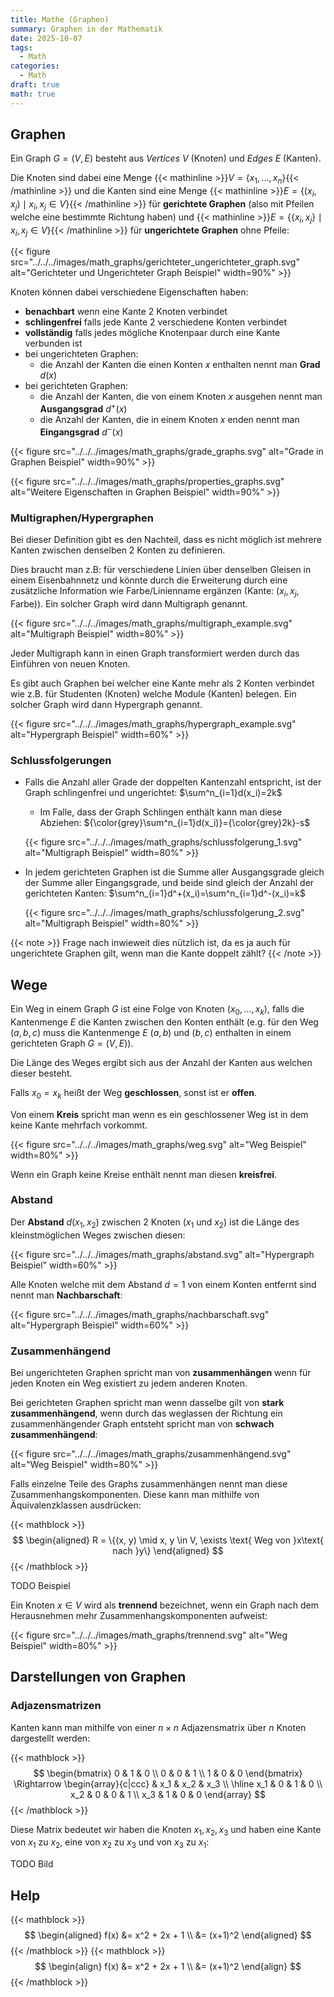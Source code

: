 ```yaml
---
title: Mathe (Graphen)
summary: Graphen in der Mathematik
date: 2025-10-07
tags:
  - Math
categories:
  - Math
draft: true
math: true
---
```


## Graphen

Ein Graph $G = (V, E)$ besteht aus *Vertices* $V$ (Knoten) und *Edges* $E$ (Kanten).

Die Knoten sind dabei eine Menge {{< mathinline >}}$V = \{x_1, \dots, x_n \}${{< /mathinline >}} und die Kanten sind eine Menge {{< mathinline >}}$E = \{(x_i, x_j) \mid x_i, x_j \in V \}${{< /mathinline >}} für **gerichtete Graphen** (also mit Pfeilen welche eine bestimmte Richtung haben) und {{< mathinline >}}$E = \big\{\{x_i, x_j\} \mid x_i, x_j \in V \big\}${{< /mathinline >}} für **ungerichtete Graphen** ohne Pfeile:

{{< figure src="../../../images/math_graphs/gerichteter_ungerichteter_graph.svg" alt="Gerichteter und Ungerichteter Graph Beispiel" width=90%" >}}

Knoten können dabei verschiedene Eigenschaften haben:

- **benachbart** wenn eine Kante 2 Knoten verbindet
- **schlingenfrei** falls jede Kante 2 verschiedene Konten verbindet
- **vollständig** falls jedes mögliche Knotenpaar durch eine Kante verbunden ist
- bei ungerichteten Graphen:
  - die Anzahl der Kanten die einen Konten $x$ enthalten nennt man **Grad** $d(x)$
- bei gerichteten Graphen:
  - die Anzahl der Kanten, die von einem Knoten $x$ ausgehen nennt man **Ausgangsgrad** $d^+(x)$
  - die Anzahl der Kanten, die in einem Knoten $x$ enden nennt man **Eingangsgrad** $d^-(x)$

{{< figure src="../../../images/math_graphs/grade_graphs.svg" alt="Grade in Graphen Beispiel" width=90%" >}}

{{< figure src="../../../images/math_graphs/properties_graphs.svg" alt="Weitere Eigenschaften in Graphen Beispiel" width=90%" >}}

### Multigraphen/Hypergraphen

Bei dieser Definition gibt es den Nachteil, dass es nicht möglich ist mehrere Kanten zwischen denselben 2 Konten zu definieren.

Dies braucht man z.B: für verschiedene Linien über denselben Gleisen in einem Eisenbahnnetz und könnte durch die Erweiterung durch eine zusätzliche Information wie Farbe/Linienname ergänzen (Kante: $(x_i, x_j, \text{Farbe})$).
Ein solcher Graph wird dann Multigraph genannt.

{{< figure src="../../../images/math_graphs/multigraph_example.svg" alt="Multigraph Beispiel" width=80%" >}}

Jeder Multigraph kann in einen Graph transformiert werden durch das Einführen von neuen Knoten.

Es gibt auch Graphen bei welcher eine Kante mehr als 2 Konten verbindet wie z.B. für Studenten (Knoten) welche Module (Kanten) belegen.
Ein solcher Graph wird dann Hypergraph genannt.

{{< figure src="../../../images/math_graphs/hypergraph_example.svg" alt="Hypergraph Beispiel" width=60%" >}}

### Schlussfolgerungen

- Falls die Anzahl aller Grade der doppelten Kantenzahl entspricht, ist der Graph schlingenfrei und ungerichtet: $\sum^n_{i=1}d(x_i)=2k$

  - Im Falle, dass der Graph Schlingen enthält kann man diese Abziehen: ${\color{grey}\sum^n_{i=1}d(x_i)}={\color{grey}2k}-s$

  {{< figure src="../../../images/math_graphs/schlussfolgerung_1.svg" alt="Multigraph Beispiel" width=80%" >}}

- In jedem gerichteten Graphen ist die Summe aller Ausgangsgrade gleich der Summe aller Eingangsgrade, und beide sind gleich der Anzahl der gerichteten Kanten: $\sum^n_{i=1}d^+(x_i)=\sum^n_{i=1}d^-(x_i)=k$

  {{< figure src="../../../images/math_graphs/schlussfolgerung_2.svg" alt="Multigraph Beispiel" width=80%" >}}
  
{{< note >}}
Frage nach inwieweit dies nützlich ist, da es ja auch für ungerichtete Graphen gilt, wenn man die Kante doppelt zählt?
{{< /note >}}

## Wege

Ein Weg in einem Graph $G$ ist eine Folge von Knoten $(x_0,  \dots, x_k)$, falls die Kantenmenge $E$ die Kanten zwischen den Konten enthält (e.g. für den Weg $(a, b, c)$ muss die Kantenmenge $E$ $(a,b)$ und $(b,c)$ enthalten in einem gerichteten Graph $G=(V,E)$).

Die Länge des Weges ergibt sich aus der Anzahl der Kanten aus welchen dieser besteht.

Falls $x_0 = x_k$ heißt der Weg **geschlossen**, sonst ist er **offen**.

Von einem **Kreis** spricht man wenn es ein geschlossener Weg ist in dem keine Kante mehrfach vorkommt.

{{< figure src="../../../images/math_graphs/weg.svg" alt="Weg Beispiel" width=80%" >}}

Wenn ein Graph keine Kreise enthält nennt man diesen **kreisfrei**.

### Abstand

Der **Abstand** $d(x_1, x_2)$ zwischen 2 Knoten ($x_1$ und $x_2$) ist die Länge des kleinstmöglichen Weges zwischen diesen:

{{< figure src="../../../images/math_graphs/abstand.svg" alt="Hypergraph Beispiel" width=60%" >}}

Alle Knoten welche mit dem Abstand $d = 1$ von einem Konten entfernt sind nennt man **Nachbarschaft**:

{{< figure src="../../../images/math_graphs/nachbarschaft.svg" alt="Hypergraph Beispiel" width=60%" >}}

### Zusammenhängend

Bei ungerichteten Graphen spricht man von **zusammenhängen** wenn für jeden Knoten ein Weg existiert zu jedem anderen Knoten.

Bei gerichteten Graphen spricht man wenn dasselbe gilt von **stark zusammenhängend**, wenn durch das weglassen der Richtung ein zusammenhängender Graph entsteht spricht man von **schwach zusammenhängend**:

{{< figure src="../../../images/math_graphs/zusammenhängend.svg" alt="Weg Beispiel" width=80%" >}}

Falls einzelne Teile des Graphs zusammenhängen nennt man diese Zusammenhangskomponenten.
Diese kann man mithilfe von Äquivalenzklassen ausdrücken:

{{< mathblock >}}
$$
\begin{aligned}
R = \{(x, y) \mid x, y \in V, \exists \text{ Weg von }x\text{  nach }y\}
\end{aligned}
$$
{{< /mathblock >}}

TODO Beispiel

Ein Knoten $x \in V$ wird als **trennend** bezeichnet, wenn ein Graph nach dem Herausnehmen mehr Zusammenhangskomponenten aufweist:

{{< figure src="../../../images/math_graphs/trennend.svg" alt="Weg Beispiel" width=80%" >}}

## Darstellungen von Graphen

### Adjazensmatrizen

Kanten kann man mithilfe von einer $n \times n$ Adjazensmatrix über $n$ Knoten dargestellt werden:

{{< mathblock >}}
$$
\begin{bmatrix}
0 & 1 & 0 \\
0 & 0 & 1 \\
1 & 0 & 0
\end{bmatrix}
\Rightarrow
\begin{array}{c|ccc}
      & x_1 & x_2 & x_3 \\ \hline
x_1 & 0 & 1 & 0 \\
x_2 & 0 & 0 & 1 \\
x_3 & 1 & 0 & 0
\end{array}
$$
{{< /mathblock >}}

Diese Matrix bedeutet wir haben die Knoten $x_1, x_2, x_3$ und haben eine Kante von $x_1$ zu $x_2$, eine von $x_2$ zu $x_3$ und von $x_3$ zu $x_1$:

TODO Bild


## Help

{{< mathblock >}}
$$
\begin{aligned}
f(x) &= x^2 + 2x + 1 \\
     &= (x+1)^2
\end{aligned}
$$
{{< /mathblock >}}
{{< mathblock >}}
$$
\begin{align}
f(x) &= x^2 + 2x + 1 \\
     &= (x+1)^2
\end{align}
$$
{{< /mathblock >}}
